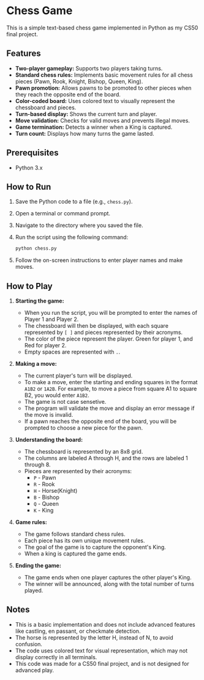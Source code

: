 # Chess Game

This is a simple text-based chess game implemented in Python as my CS50 final project.

## Features

* **Two-player gameplay:** Supports two players taking turns.
* **Standard chess rules:** Implements basic movement rules for all chess pieces (Pawn, Rook, Knight, Bishop, Queen, King).
* **Pawn promotion:** Allows pawns to be promoted to other pieces when they reach the opposite end of the board.
* **Color-coded board:** Uses colored text to visually represent the chessboard and pieces.
* **Turn-based display:** Shows the current turn and player.
* **Move validation:** Checks for valid moves and prevents illegal moves.
* **Game termination:** Detects a winner when a King is captured.
* **Turn count:** Displays how many turns the game lasted.

## Prerequisites

* Python 3.x

## How to Run

1.  Save the Python code to a file (e.g., `chess.py`).
2.  Open a terminal or command prompt.
3.  Navigate to the directory where you saved the file.
4.  Run the script using the following command:

    ```bash
    python chess.py
    ```

5.  Follow the on-screen instructions to enter player names and make moves.

## How to Play

1.  **Starting the game:**
    * When you run the script, you will be prompted to enter the names of Player 1 and Player 2.
    * The chessboard will then be displayed, with each square represented by `[ ]` and pieces represented by their acronyms.
    * The color of the piece represent the player. Green for player 1, and Red for player 2.
    * Empty spaces are represented with `.`.

2.  **Making a move:**
    * The current player's turn will be displayed.
    * To make a move, enter the starting and ending squares in the format `A1B2` or `1A2B`. For example, to move a piece from square A1 to square B2, you would enter `A1B2`.
    * The game is not case sensetive.
    * The program will validate the move and display an error message if the move is invalid.
    * If a pawn reaches the opposite end of the board, you will be prompted to choose a new piece for the pawn.

3.  **Understanding the board:**
    * The chessboard is represented by an 8x8 grid.
    * The columns are labeled A through H, and the rows are labeled 1 through 8.
    * Pieces are represented by their acronyms:
        * `P` - Pawn
        * `R` - Rook
        * `H` - Horse(Knight)
        * `B` - Bishop
        * `Q` - Queen
        * `K` - King

4.  **Game rules:**
    * The game follows standard chess rules.
    * Each piece has its own unique movement rules.
    * The goal of the game is to capture the opponent's King.
    * When a king is captured the game ends.

5.  **Ending the game:**
    * The game ends when one player captures the other player's King.
    * The winner will be announced, along with the total number of turns played.

## Notes

* This is a basic implementation and does not include advanced features like castling, en passant, or checkmate detection.
* The horse is represented by the letter H, instead of N, to avoid confusion.
* The code uses colored text for visual representation, which may not display correctly in all terminals.
* This code was made for a CS50 final project, and is not designed for advanced play.
